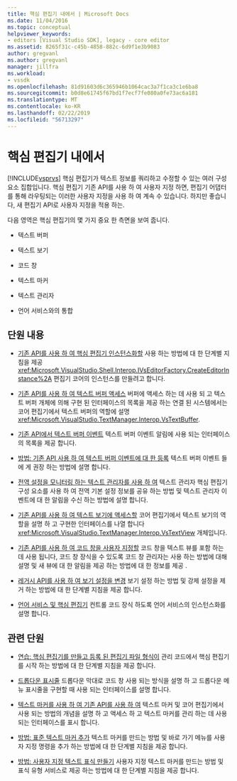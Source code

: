 ```yaml
---
title: 핵심 편집기 내에서 | Microsoft Docs
ms.date: 11/04/2016
ms.topic: conceptual
helpviewer_keywords:
- editors [Visual Studio SDK], legacy - core editor
ms.assetid: 8265f31c-c45b-4858-882c-6d9f1e3b9083
author: gregvanl
ms.author: gregvanl
manager: jillfra
ms.workload:
- vssdk
ms.openlocfilehash: 81d91603d6c365946b1064cac3a7f1ca3c1e6ba8
ms.sourcegitcommit: b0d8e61745f67bd1f7ecf7fe080a0fe73ac6a181
ms.translationtype: MT
ms.contentlocale: ko-KR
ms.lasthandoff: 02/22/2019
ms.locfileid: "56713297"
---
```

# <a name="inside-the-core-editor"></a>핵심 편집기 내에서
[!INCLUDE[vsprvs](../code-quality/includes/vsprvs_md.md)] 핵심 편집기가 텍스트 정보를 쿼리하고 수정할 수 있는 여러 구성 요소 집합입니다. 핵심 편집기 기존 API를 사용 하 여 사용자 지정 하면, 편집기 어댑터를 통해 라우팅되는 이러한 사용자 지정을 사용 하 여 계속 수 있습니다. 하지만 좋습니다, 새 편집기 API로 사용자 지정을 적용 하는.

 다음 영역은 핵심 편집기의 몇 가지 중요 한 측면을 보여 줍니다.

-   텍스트 버퍼

-   텍스트 보기

-   코드 창

-   텍스트 마커

-   텍스트 관리자

-   언어 서비스와의 통합

## <a name="in-this-section"></a>단원 내용
- [기존 API를 사용 하 여 핵심 편집기 인스턴스화할](../extensibility/instantiating-the-core-editor-by-using-the-legacy-api.md) 사용 하는 방법에 대 한 단계별 지침을 제공 <xref:Microsoft.VisualStudio.Shell.Interop.IVsEditorFactory.CreateEditorInstance%2A> 편집기 코어의 인스턴스를 만들려고 합니다.

- [기존 API를 사용 하 여 텍스트 버퍼 액세스](../extensibility/accessing-the-text-buffer-by-using-the-legacy-api.md) 버퍼에 액세스 하는 데 사용 되 고 텍스트 버퍼 개체에 의해 구현 된 인터페이스의 목록을 제공 하는 연결 된 시스템에서는 코어 편집기에서 텍스트 버퍼의 역할에 설명 <xref:Microsoft.VisualStudio.TextManager.Interop.VsTextBuffer>.

- [기존 API에서 텍스트 버퍼 이벤트](../extensibility/text-buffer-events-in-the-legacy-api.md) 텍스트 버퍼 이벤트 알림에 사용 되는 인터페이스의 목록을 제공 합니다.

- [방법: 기존 API 사용 하 여 텍스트 버퍼 이벤트에 대 한 등록](../extensibility/how-to-register-for-text-buffer-events-with-the-legacy-api.md) 텍스트 버퍼 이벤트 들에 게 권장 하는 방법에 설명 합니다.

- [전역 설정을 모니터링 하는 텍스트 관리자를 사용 하 여](../extensibility/using-the-text-manager-to-monitor-global-settings.md) 텍스트 관리자 핵심 편집기 구성 요소를 사용 하 여 전역 기본 설정 정보를 공유 하는 방법 및 텍스트 관리자 이벤트에 대 한 알림을 수신 하는 방법에 설명 합니다.

- [기존 API를 사용 하 여 텍스트 보기에 액세스할](../extensibility/accessing-thetext-view-by-using-the-legacy-api.md) 코어 편집기에서 텍스트 보기의 역할을 설명 하 고 구현한 인터페이스를 나열 합니다 <xref:Microsoft.VisualStudio.TextManager.Interop.VsTextView> 개체입니다.

- [기존 API를 사용 하 여 코드 창을 사용자 지정할](../extensibility/customizing-code-windows-by-using-the-legacy-api.md) 코드 창을 텍스트 뷰를 포함 하는 데 사용 됩니다, 코드 창 장식을 수 있도록 코드 창 관리자는 사용 하는 방법에 대해 설명 및 새 뷰에 대 한 알림을 제공 하는 방법에 대 한 정보를 제공 .

- [레거시 API를 사용 하 여 보기 설정을 변경](../extensibility/changing-view-settings-by-using-the-legacy-api.md) 보기 설정 하는 방법 및 강제 설정을 제거 하는 방법에 대 한 단계별 지침을 제공 합니다.

- [언어 서비스 및 핵심 편집기](../extensibility/language-services-and-the-core-editor.md) 컨트롤 코드 장식 하도록 언어 서비스의 인스턴스화를 설명 합니다.

## <a name="related-sections"></a>관련 단원
- [연습: 핵심 편집기를 만들고 등록 된 편집기 파일 형식이](../extensibility/walkthrough-creating-a-core-editor-and-registering-an-editor-file-type.md) 관리 코드에서 핵심 편집기를 시작 하는 방법에 대 한 단계별 지침을 제공 합니다.

- [드롭다운 표시줄](../extensibility/drop-down-bar.md) 드롭다운 막대로 코드 창 사용 되는 방식을 설명 하 고 드롭다운 메뉴 표시줄을 구현할 때 사용 되는 인터페이스를 설명 합니다.

- [텍스트 마커를 사용 하 여 기존 API를 사용 하 여](../extensibility/using-text-markers-with-the-legacy-api.md) 텍스트 마커 및 코어 편집기에서 사용 되는 방법의 개념을 설명 하 고 액세스 하 고 텍스트 마커를 관리 하는 데 사용 되는 인터페이스를 표시 합니다.

- [방법: 표준 텍스트 마커 추가](../extensibility/how-to-add-standard-text-markers.md) 텍스트 마커를 만드는 방법 및 바로 가기 메뉴를 사용자 지정 명령을 추가 하는 방법에 대 한 단계별 지침을 제공 합니다.

- [방법: 사용자 지정 텍스트 표식 만들기](../extensibility/how-to-create-custom-text-markers.md) 사용자 지정 텍스트 마커를 만드는 방법 및 표식 유형 서비스로 제공 하는 방법에 대 한 단계별 지침을 제공 합니다.